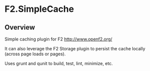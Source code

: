 # F2.SimpleCache

## Overview
Simple caching plugin for F2 http://www.openf2.org/

It can also leverage the F2 Storage plugin to persist the cache locally (across page loads or pages).

Uses grunt and qunit to build, test, lint, minimize, etc.
